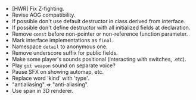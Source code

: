 - [HWR] Fix Z-fighting.
- Revise AOG compatibility.
- If possible don't use default destructor in class derived from interface.
- If possible don't define destructor with all initialized fields at declaration.
- Remove `const` before non-pointer or non-reference function parameter.
- Mark interface implementations as `final`.
- Namespace `detail` to anonymous one.
- Remove underscore suffix for public fields.
- Make some player's sounds positional (interacting with switches, .etc).
- Play `got weapon` sound on separate voice?
- Pause SFX on showing automap, etc.
- Replace word 'kind' with 'type'.
- "antialiasing" => "anti-aliasing".
- Use span in 3D renderer.
